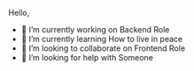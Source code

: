 Hello, 

- 🔭 I’m currently working on Backend Role
- 🌱 I’m currently learning How to live in peace
- 👯 I’m looking to collaborate on Frontend Role
- 🤔 I’m looking for help with Someone 
